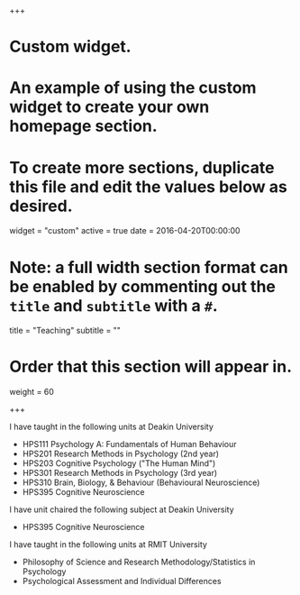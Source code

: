 +++
# Custom widget.
# An example of using the custom widget to create your own homepage section.
# To create more sections, duplicate this file and edit the values below as desired.
widget = "custom"
active = true
date = 2016-04-20T00:00:00

# Note: a full width section format can be enabled by commenting out the `title` and `subtitle` with a `#`.
title = "Teaching"
subtitle = ""

# Order that this section will appear in.
weight = 60

+++

I have taught in the following units at Deakin University

- HPS111 Psychology A: Fundamentals of Human Behaviour
- HPS201 Research Methods in Psychology (2nd year)
- HPS203 Cognitive Psychology ("The Human Mind")
- HPS301 Research Methods in Psychology (3rd year)
- HPS310 Brain, Biology, & Behaviour (Behavioural Neuroscience)
- HPS395 Cognitive Neuroscience

I have unit chaired the following subject at Deakin University

- HPS395 Cognitive Neuroscience

I have taught in the following units at RMIT University

- Philosophy of Science and Research Methodology/Statistics in Psychology
- Psychological Assessment and Individual Differences 
